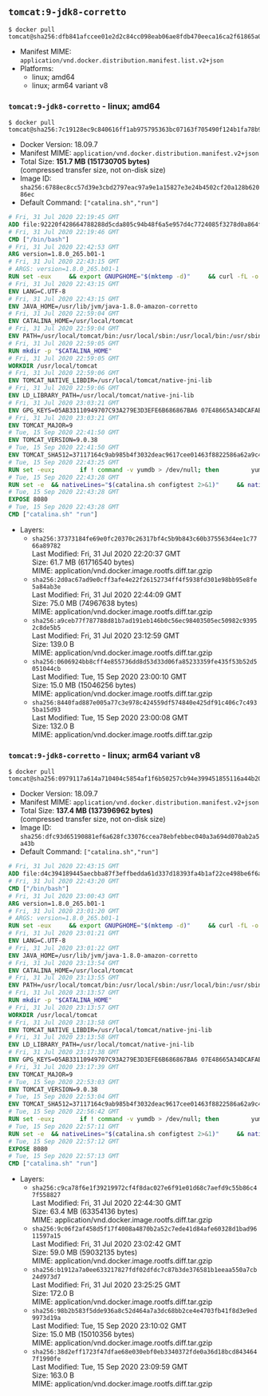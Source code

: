 ## `tomcat:9-jdk8-corretto`

```console
$ docker pull tomcat@sha256:dfb841afccee01e2d2c84cc098eab06ae8fdb470eeca16ca2f61865a01395337
```

-	Manifest MIME: `application/vnd.docker.distribution.manifest.list.v2+json`
-	Platforms:
	-	linux; amd64
	-	linux; arm64 variant v8

### `tomcat:9-jdk8-corretto` - linux; amd64

```console
$ docker pull tomcat@sha256:7c19128ec9c840616ff1ab975795363bc07163f705490f124b1fa78b948947d4
```

-	Docker Version: 18.09.7
-	Manifest MIME: `application/vnd.docker.distribution.manifest.v2+json`
-	Total Size: **151.7 MB (151730705 bytes)**  
	(compressed transfer size, not on-disk size)
-	Image ID: `sha256:6788ec8cc57d39e3cbd2797eac97a9e1a15827e3e24b4502cf20a128b62086ec`
-	Default Command: `["catalina.sh","run"]`

```dockerfile
# Fri, 31 Jul 2020 22:19:45 GMT
ADD file:92220f428664788288d5cda805c94b48f6a5e957d4c7724085f3278d0a864f6d in / 
# Fri, 31 Jul 2020 22:19:46 GMT
CMD ["/bin/bash"]
# Fri, 31 Jul 2020 22:42:53 GMT
ARG version=1.8.0_265.b01-1
# Fri, 31 Jul 2020 22:43:15 GMT
# ARGS: version=1.8.0_265.b01-1
RUN set -eux     && export GNUPGHOME="$(mktemp -d)"     && curl -fL -o corretto.key https://yum.corretto.aws/corretto.key     && gpg --batch --import corretto.key     && gpg --batch --export --armor '6DC3636DAE534049C8B94623A122542AB04F24E3' > corretto.key     && rpm --import corretto.key     && rm -r "$GNUPGHOME" corretto.key     && curl -fL -o /etc/yum.repos.d/corretto.repo https://yum.corretto.aws/corretto.repo     && grep -q '^gpgcheck=1' /etc/yum.repos.d/corretto.repo     && yum install -y java-1.8.0-amazon-corretto-devel-$version     && (find /usr/lib/jvm/java-1.8.0-amazon-corretto -name src.zip -delete || true)     && yum install -y fontconfig     && yum clean all
# Fri, 31 Jul 2020 22:43:15 GMT
ENV LANG=C.UTF-8
# Fri, 31 Jul 2020 22:43:15 GMT
ENV JAVA_HOME=/usr/lib/jvm/java-1.8.0-amazon-corretto
# Fri, 31 Jul 2020 22:59:04 GMT
ENV CATALINA_HOME=/usr/local/tomcat
# Fri, 31 Jul 2020 22:59:04 GMT
ENV PATH=/usr/local/tomcat/bin:/usr/local/sbin:/usr/local/bin:/usr/sbin:/usr/bin:/sbin:/bin
# Fri, 31 Jul 2020 22:59:05 GMT
RUN mkdir -p "$CATALINA_HOME"
# Fri, 31 Jul 2020 22:59:05 GMT
WORKDIR /usr/local/tomcat
# Fri, 31 Jul 2020 22:59:06 GMT
ENV TOMCAT_NATIVE_LIBDIR=/usr/local/tomcat/native-jni-lib
# Fri, 31 Jul 2020 22:59:06 GMT
ENV LD_LIBRARY_PATH=/usr/local/tomcat/native-jni-lib
# Fri, 31 Jul 2020 23:03:21 GMT
ENV GPG_KEYS=05AB33110949707C93A279E3D3EFE6B686867BA6 07E48665A34DCAFAE522E5E6266191C37C037D42 47309207D818FFD8DCD3F83F1931D684307A10A5 541FBE7D8F78B25E055DDEE13C370389288584E7 61B832AC2F1C5A90F0F9B00A1C506407564C17A3 79F7026C690BAA50B92CD8B66A3AD3F4F22C4FED 9BA44C2621385CB966EBA586F72C284D731FABEE A27677289986DB50844682F8ACB77FC2E86E29AC A9C5DF4D22E99998D9875A5110C01C5A2F6059E7 DCFD35E0BF8CA7344752DE8B6FB21E8933C60243 F3A04C595DB5B6A5F1ECA43E3B7BBB100D811BBE F7DA48BB64BCB84ECBA7EE6935CD23C10D498E23
# Fri, 31 Jul 2020 23:03:21 GMT
ENV TOMCAT_MAJOR=9
# Tue, 15 Sep 2020 22:41:50 GMT
ENV TOMCAT_VERSION=9.0.38
# Tue, 15 Sep 2020 22:41:50 GMT
ENV TOMCAT_SHA512=37117164c9ab985b4f3032deac9617cee01463f8822586a62a9c498d2720fac23a8207fcf7a76cea2fcb3c6f828ff12b7b31422316a7d92e707c3bd8d687e303
# Tue, 15 Sep 2020 22:43:25 GMT
RUN set -eux; 		if ! command -v yumdb > /dev/null; then 		yum install -y yum-utils; 		yumdb set reason dep yum-utils; 	fi; 	if [ -f /etc/oracle-release ]; then 		yumdb set reason user filesystem; 	fi; 	_yum_install_temporary() { ( set -eu +x; 		local pkg todo=''; 		for pkg; do 			if ! rpm --query "$pkg" > /dev/null 2>&1; then 				todo="$todo $pkg"; 			fi; 		done; 		if [ -n "$todo" ]; then 			set -x; 			yum install -y $todo; 			yumdb set reason dep $todo; 		fi; 	) }; 	_yum_install_temporary gzip tar; 		ddist() { 		local f="$1"; shift; 		local distFile="$1"; shift; 		local mvnFile="${1:-}"; 		local success=; 		local distUrl=; 		for distUrl in 			"https://www.apache.org/dyn/closer.cgi?action=download&filename=$distFile" 			"https://www-us.apache.org/dist/$distFile" 			"https://www.apache.org/dist/$distFile" 			"https://archive.apache.org/dist/$distFile" 			${mvnFile:+"https://repo1.maven.org/maven2/org/apache/tomcat/tomcat/$mvnFile"} 		; do 			if curl -fL -o "$f" "$distUrl" && [ -s "$f" ]; then 				success=1; 				break; 			fi; 		done; 		[ -n "$success" ]; 	}; 		ddist 'tomcat.tar.gz' "tomcat/tomcat-$TOMCAT_MAJOR/v$TOMCAT_VERSION/bin/apache-tomcat-$TOMCAT_VERSION.tar.gz" "$TOMCAT_VERSION/tomcat-$TOMCAT_VERSION.tar.gz"; 	echo "$TOMCAT_SHA512 *tomcat.tar.gz" | sha512sum --strict --check -; 	ddist 'tomcat.tar.gz.asc' "tomcat/tomcat-$TOMCAT_MAJOR/v$TOMCAT_VERSION/bin/apache-tomcat-$TOMCAT_VERSION.tar.gz.asc" "$TOMCAT_VERSION/tomcat-$TOMCAT_VERSION.tar.gz.asc"; 	export GNUPGHOME="$(mktemp -d)"; 	for key in $GPG_KEYS; do 		gpg --batch --keyserver ha.pool.sks-keyservers.net --recv-keys "$key"; 	done; 	gpg --batch --verify tomcat.tar.gz.asc tomcat.tar.gz; 	tar -xf tomcat.tar.gz --strip-components=1; 	rm bin/*.bat; 	rm tomcat.tar.gz*; 	command -v gpgconf && gpgconf --kill all || :; 	rm -rf "$GNUPGHOME"; 		mv webapps webapps.dist; 	mkdir webapps; 		nativeBuildDir="$(mktemp -d)"; 	tar -xf bin/tomcat-native.tar.gz -C "$nativeBuildDir" --strip-components=1; 	_yum_install_temporary 		apr-devel 		gcc 		make 		openssl-devel 	; 	( 		export CATALINA_HOME="$PWD"; 		cd "$nativeBuildDir/native"; 		aprConfig="$(command -v apr-1-config)"; 		./configure 			--libdir="$TOMCAT_NATIVE_LIBDIR" 			--prefix="$CATALINA_HOME" 			--with-apr="$aprConfig" 			--with-java-home="$JAVA_HOME" 			--with-ssl=yes; 		make -j "$(nproc)"; 		make install; 	); 	rm -rf "$nativeBuildDir"; 	rm bin/tomcat-native.tar.gz; 		deps="$( 		find "$TOMCAT_NATIVE_LIBDIR" -type f -executable -exec ldd '{}' ';' 			| awk '/=>/ && $(NF-1) != "=>" { print $(NF-1) }' 			| sort -u 			| xargs -r rpm --query --whatprovides 			| sort -u 	)"; 	[ -z "$deps" ] || yumdb set reason user $deps; 		yum autoremove -y; 	yum clean all; 	rm -rf /var/cache/yum; 		find ./bin/ -name '*.sh' -exec sed -ri 's|^#!/bin/sh$|#!/usr/bin/env bash|' '{}' +; 		chmod -R +rX .; 	chmod 777 logs temp work
# Tue, 15 Sep 2020 22:43:28 GMT
RUN set -e 	&& nativeLines="$(catalina.sh configtest 2>&1)" 	&& nativeLines="$(echo "$nativeLines" | grep 'Apache Tomcat Native')" 	&& nativeLines="$(echo "$nativeLines" | sort -u)" 	&& if ! echo "$nativeLines" | grep -E 'INFO: Loaded( APR based)? Apache Tomcat Native library' >&2; then 		echo >&2 "$nativeLines"; 		exit 1; 	fi
# Tue, 15 Sep 2020 22:43:28 GMT
EXPOSE 8080
# Tue, 15 Sep 2020 22:43:28 GMT
CMD ["catalina.sh" "run"]
```

-	Layers:
	-	`sha256:37373184fe69e0fc20370c26317bf4c5b9b843c60b375563d4ee1c7766a89782`  
		Last Modified: Fri, 31 Jul 2020 22:20:37 GMT  
		Size: 61.7 MB (61716540 bytes)  
		MIME: application/vnd.docker.image.rootfs.diff.tar.gzip
	-	`sha256:2d0ac67ad9e0cff3afe4e22f26152734ff4f5938fd301e98bb95e8fe5a84ab3e`  
		Last Modified: Fri, 31 Jul 2020 22:44:09 GMT  
		Size: 75.0 MB (74967638 bytes)  
		MIME: application/vnd.docker.image.rootfs.diff.tar.gzip
	-	`sha256:a9ceb77f787788d81b7ad191eb146b0c56ec98403505ec50982c93952c8de5b5`  
		Last Modified: Fri, 31 Jul 2020 23:12:59 GMT  
		Size: 139.0 B  
		MIME: application/vnd.docker.image.rootfs.diff.tar.gzip
	-	`sha256:0606924bb8cff4e855736dd8d53d33d06fa85233359fe435f53b52d5051044cb`  
		Last Modified: Tue, 15 Sep 2020 23:00:10 GMT  
		Size: 15.0 MB (15046256 bytes)  
		MIME: application/vnd.docker.image.rootfs.diff.tar.gzip
	-	`sha256:8440fad887e005a77c3e978c424559df574840e425df91c406c7c4935ba15d93`  
		Last Modified: Tue, 15 Sep 2020 23:00:08 GMT  
		Size: 132.0 B  
		MIME: application/vnd.docker.image.rootfs.diff.tar.gzip

### `tomcat:9-jdk8-corretto` - linux; arm64 variant v8

```console
$ docker pull tomcat@sha256:0979117a614a710404c5854af1f6b50257cb94e399451855116a44b20800bdf5
```

-	Docker Version: 18.09.7
-	Manifest MIME: `application/vnd.docker.distribution.manifest.v2+json`
-	Total Size: **137.4 MB (137396962 bytes)**  
	(compressed transfer size, not on-disk size)
-	Image ID: `sha256:dfc93d65190881ef6a628fc33076ccea78ebfebbec040a3a694d070ab2a5a43b`
-	Default Command: `["catalina.sh","run"]`

```dockerfile
# Fri, 31 Jul 2020 22:43:15 GMT
ADD file:d4c394189445aecbba87f3effbedda61d337d18393fa4b1af22ce498be6f6af0 in / 
# Fri, 31 Jul 2020 22:43:20 GMT
CMD ["/bin/bash"]
# Fri, 31 Jul 2020 23:00:43 GMT
ARG version=1.8.0_265.b01-1
# Fri, 31 Jul 2020 23:01:20 GMT
# ARGS: version=1.8.0_265.b01-1
RUN set -eux     && export GNUPGHOME="$(mktemp -d)"     && curl -fL -o corretto.key https://yum.corretto.aws/corretto.key     && gpg --batch --import corretto.key     && gpg --batch --export --armor '6DC3636DAE534049C8B94623A122542AB04F24E3' > corretto.key     && rpm --import corretto.key     && rm -r "$GNUPGHOME" corretto.key     && curl -fL -o /etc/yum.repos.d/corretto.repo https://yum.corretto.aws/corretto.repo     && grep -q '^gpgcheck=1' /etc/yum.repos.d/corretto.repo     && yum install -y java-1.8.0-amazon-corretto-devel-$version     && (find /usr/lib/jvm/java-1.8.0-amazon-corretto -name src.zip -delete || true)     && yum install -y fontconfig     && yum clean all
# Fri, 31 Jul 2020 23:01:21 GMT
ENV LANG=C.UTF-8
# Fri, 31 Jul 2020 23:01:22 GMT
ENV JAVA_HOME=/usr/lib/jvm/java-1.8.0-amazon-corretto
# Fri, 31 Jul 2020 23:13:54 GMT
ENV CATALINA_HOME=/usr/local/tomcat
# Fri, 31 Jul 2020 23:13:55 GMT
ENV PATH=/usr/local/tomcat/bin:/usr/local/sbin:/usr/local/bin:/usr/sbin:/usr/bin:/sbin:/bin
# Fri, 31 Jul 2020 23:13:57 GMT
RUN mkdir -p "$CATALINA_HOME"
# Fri, 31 Jul 2020 23:13:57 GMT
WORKDIR /usr/local/tomcat
# Fri, 31 Jul 2020 23:13:58 GMT
ENV TOMCAT_NATIVE_LIBDIR=/usr/local/tomcat/native-jni-lib
# Fri, 31 Jul 2020 23:13:58 GMT
ENV LD_LIBRARY_PATH=/usr/local/tomcat/native-jni-lib
# Fri, 31 Jul 2020 23:17:38 GMT
ENV GPG_KEYS=05AB33110949707C93A279E3D3EFE6B686867BA6 07E48665A34DCAFAE522E5E6266191C37C037D42 47309207D818FFD8DCD3F83F1931D684307A10A5 541FBE7D8F78B25E055DDEE13C370389288584E7 61B832AC2F1C5A90F0F9B00A1C506407564C17A3 79F7026C690BAA50B92CD8B66A3AD3F4F22C4FED 9BA44C2621385CB966EBA586F72C284D731FABEE A27677289986DB50844682F8ACB77FC2E86E29AC A9C5DF4D22E99998D9875A5110C01C5A2F6059E7 DCFD35E0BF8CA7344752DE8B6FB21E8933C60243 F3A04C595DB5B6A5F1ECA43E3B7BBB100D811BBE F7DA48BB64BCB84ECBA7EE6935CD23C10D498E23
# Fri, 31 Jul 2020 23:17:39 GMT
ENV TOMCAT_MAJOR=9
# Tue, 15 Sep 2020 22:53:03 GMT
ENV TOMCAT_VERSION=9.0.38
# Tue, 15 Sep 2020 22:53:04 GMT
ENV TOMCAT_SHA512=37117164c9ab985b4f3032deac9617cee01463f8822586a62a9c498d2720fac23a8207fcf7a76cea2fcb3c6f828ff12b7b31422316a7d92e707c3bd8d687e303
# Tue, 15 Sep 2020 22:56:42 GMT
RUN set -eux; 		if ! command -v yumdb > /dev/null; then 		yum install -y yum-utils; 		yumdb set reason dep yum-utils; 	fi; 	if [ -f /etc/oracle-release ]; then 		yumdb set reason user filesystem; 	fi; 	_yum_install_temporary() { ( set -eu +x; 		local pkg todo=''; 		for pkg; do 			if ! rpm --query "$pkg" > /dev/null 2>&1; then 				todo="$todo $pkg"; 			fi; 		done; 		if [ -n "$todo" ]; then 			set -x; 			yum install -y $todo; 			yumdb set reason dep $todo; 		fi; 	) }; 	_yum_install_temporary gzip tar; 		ddist() { 		local f="$1"; shift; 		local distFile="$1"; shift; 		local mvnFile="${1:-}"; 		local success=; 		local distUrl=; 		for distUrl in 			"https://www.apache.org/dyn/closer.cgi?action=download&filename=$distFile" 			"https://www-us.apache.org/dist/$distFile" 			"https://www.apache.org/dist/$distFile" 			"https://archive.apache.org/dist/$distFile" 			${mvnFile:+"https://repo1.maven.org/maven2/org/apache/tomcat/tomcat/$mvnFile"} 		; do 			if curl -fL -o "$f" "$distUrl" && [ -s "$f" ]; then 				success=1; 				break; 			fi; 		done; 		[ -n "$success" ]; 	}; 		ddist 'tomcat.tar.gz' "tomcat/tomcat-$TOMCAT_MAJOR/v$TOMCAT_VERSION/bin/apache-tomcat-$TOMCAT_VERSION.tar.gz" "$TOMCAT_VERSION/tomcat-$TOMCAT_VERSION.tar.gz"; 	echo "$TOMCAT_SHA512 *tomcat.tar.gz" | sha512sum --strict --check -; 	ddist 'tomcat.tar.gz.asc' "tomcat/tomcat-$TOMCAT_MAJOR/v$TOMCAT_VERSION/bin/apache-tomcat-$TOMCAT_VERSION.tar.gz.asc" "$TOMCAT_VERSION/tomcat-$TOMCAT_VERSION.tar.gz.asc"; 	export GNUPGHOME="$(mktemp -d)"; 	for key in $GPG_KEYS; do 		gpg --batch --keyserver ha.pool.sks-keyservers.net --recv-keys "$key"; 	done; 	gpg --batch --verify tomcat.tar.gz.asc tomcat.tar.gz; 	tar -xf tomcat.tar.gz --strip-components=1; 	rm bin/*.bat; 	rm tomcat.tar.gz*; 	command -v gpgconf && gpgconf --kill all || :; 	rm -rf "$GNUPGHOME"; 		mv webapps webapps.dist; 	mkdir webapps; 		nativeBuildDir="$(mktemp -d)"; 	tar -xf bin/tomcat-native.tar.gz -C "$nativeBuildDir" --strip-components=1; 	_yum_install_temporary 		apr-devel 		gcc 		make 		openssl-devel 	; 	( 		export CATALINA_HOME="$PWD"; 		cd "$nativeBuildDir/native"; 		aprConfig="$(command -v apr-1-config)"; 		./configure 			--libdir="$TOMCAT_NATIVE_LIBDIR" 			--prefix="$CATALINA_HOME" 			--with-apr="$aprConfig" 			--with-java-home="$JAVA_HOME" 			--with-ssl=yes; 		make -j "$(nproc)"; 		make install; 	); 	rm -rf "$nativeBuildDir"; 	rm bin/tomcat-native.tar.gz; 		deps="$( 		find "$TOMCAT_NATIVE_LIBDIR" -type f -executable -exec ldd '{}' ';' 			| awk '/=>/ && $(NF-1) != "=>" { print $(NF-1) }' 			| sort -u 			| xargs -r rpm --query --whatprovides 			| sort -u 	)"; 	[ -z "$deps" ] || yumdb set reason user $deps; 		yum autoremove -y; 	yum clean all; 	rm -rf /var/cache/yum; 		find ./bin/ -name '*.sh' -exec sed -ri 's|^#!/bin/sh$|#!/usr/bin/env bash|' '{}' +; 		chmod -R +rX .; 	chmod 777 logs temp work
# Tue, 15 Sep 2020 22:57:11 GMT
RUN set -e 	&& nativeLines="$(catalina.sh configtest 2>&1)" 	&& nativeLines="$(echo "$nativeLines" | grep 'Apache Tomcat Native')" 	&& nativeLines="$(echo "$nativeLines" | sort -u)" 	&& if ! echo "$nativeLines" | grep -E 'INFO: Loaded( APR based)? Apache Tomcat Native library' >&2; then 		echo >&2 "$nativeLines"; 		exit 1; 	fi
# Tue, 15 Sep 2020 22:57:12 GMT
EXPOSE 8080
# Tue, 15 Sep 2020 22:57:13 GMT
CMD ["catalina.sh" "run"]
```

-	Layers:
	-	`sha256:c9ca78f6e1f39219972cf4f8dac027e6f91e01d68c7aefd9c55b86c47f558827`  
		Last Modified: Fri, 31 Jul 2020 22:44:30 GMT  
		Size: 63.4 MB (63354136 bytes)  
		MIME: application/vnd.docker.image.rootfs.diff.tar.gzip
	-	`sha256:9c06f2af458d5f17f4008a4870b2a52c7ede41d84afe60328d1bad9611597a15`  
		Last Modified: Fri, 31 Jul 2020 23:02:42 GMT  
		Size: 59.0 MB (59032135 bytes)  
		MIME: application/vnd.docker.image.rootfs.diff.tar.gzip
	-	`sha256:b1912a7a0ee633217827fdf02dfdc7c87b3de376581b1eeaa550a7cb24d973d7`  
		Last Modified: Fri, 31 Jul 2020 23:25:25 GMT  
		Size: 172.0 B  
		MIME: application/vnd.docker.image.rootfs.diff.tar.gzip
	-	`sha256:98b2b583f5dde936a8c52d464a7a3dc68bb2ce4e4703fb41f8d3e9ed9973d19a`  
		Last Modified: Tue, 15 Sep 2020 23:10:02 GMT  
		Size: 15.0 MB (15010356 bytes)  
		MIME: application/vnd.docker.image.rootfs.diff.tar.gzip
	-	`sha256:38d2eff1723f47dfae68e030ebf0eb3340372fde0a36d18bcd8434647f1990fe`  
		Last Modified: Tue, 15 Sep 2020 23:09:59 GMT  
		Size: 163.0 B  
		MIME: application/vnd.docker.image.rootfs.diff.tar.gzip
